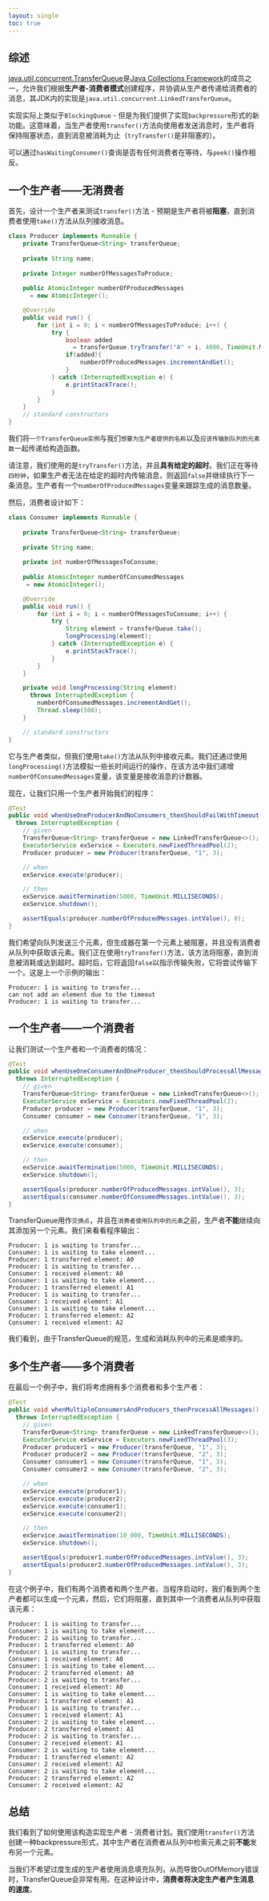 ```yaml
---
layout: single
toc: true
---
```


## 综述

[java.util.concurrent.TransferQueue](https://docs.oracle.com/javase/8/docs/api/java/util/concurrent/TransferQueue.html)是[Java Collections Framework](https://docs.oracle.com/javase/8/docs/technotes/guides/collections/overview.html)的成员之一，允许我们根据**生产者-消费者模式**创建程序，并协调从生产者传递给消费者的消息，其JDK内的实现是`java.util.concurrent.LinkedTransferQueue`。

实现实际上类似于`BlockingQueue` - 但是为我们提供了实现`backpressure`形式的新功能。这意味着，当生产者使用`transfer()`方法向使用者发送消息时，生产者将保持阻塞状态，直到消息被消耗为止（`tryTransfer()`是非阻塞的）。

可以通过`hasWaitingConsumer()`查询是否有任何消费者在等待，与`peek()`操作相反。

## 一个生产者——无消费者

首先，设计一个生产者来测试`transfer()`方法 - 预期是生产者将被**阻塞**，直到消费者使用`take()`方法从队列接收消息。

```java
class Producer implements Runnable {
    private TransferQueue<String> transferQueue;
  
    private String name;
  
    private Integer numberOfMessagesToProduce;
  
    public AtomicInteger numberOfProducedMessages
      = new AtomicInteger();

    @Override
    public void run() {
        for (int i = 0; i < numberOfMessagesToProduce; i++) {
            try {
                boolean added
                  = transferQueue.tryTransfer("A" + i, 4000, TimeUnit.MILLISECONDS);
                if(added){
                    numberOfProducedMessages.incrementAndGet();
                }
            } catch (InterruptedException e) {
                e.printStackTrace();
            }
        }
    }
    // standard constructors
}
```

我们将`一个TransferQueue实例`与我们`想要为生产者提供的名称`以及`应该传输到队列的元素数`一起传递给构造函数。

请注意，我们使用的是`tryTransfer()`方法，并且**具有给定的超时**。我们正在等待`四秒钟`，如果生产者无法在给定的超时内传输消息，则返回`false`并继续执行下一条消息。生产者有一个`numberOfProducedMessages`变量来跟踪生成的消息数量。

然后，消费者设计如下：

```java
class Consumer implements Runnable {
  
    private TransferQueue<String> transferQueue;
  
    private String name;
  
    private int numberOfMessagesToConsume;
  
    public AtomicInteger numberOfConsumedMessages
     = new AtomicInteger();

    @Override
    public void run() {
        for (int i = 0; i < numberOfMessagesToConsume; i++) {
            try {
                String element = transferQueue.take();
                longProcessing(element);
            } catch (InterruptedException e) {
                e.printStackTrace();
            }
        }
    }

    private void longProcessing(String element)
      throws InterruptedException {
        numberOfConsumedMessages.incrementAndGet();
        Thread.sleep(500);
    }

    // standard constructors
}
```

它与生产者类似，但我们使用`take()`方法从队列中接收元素。我们还通过使用`longProcessing()`方法模拟一些长时间运行的操作，在该方法中我们递增`numberOfConsumedMessages`变量，该变量是接收消息的计数器。

现在，让我们只用一个生产者开始我们的程序：

```java
@Test
public void whenUseOneProducerAndNoConsumers_thenShouldFailWithTimeout()
  throws InterruptedException {
    // given
    TransferQueue<String> transferQueue = new LinkedTransferQueue<>();
    ExecutorService exService = Executors.newFixedThreadPool(2);
    Producer producer = new Producer(transferQueue, "1", 3);

    // when
    exService.execute(producer);

    // then
    exService.awaitTermination(5000, TimeUnit.MILLISECONDS);
    exService.shutdown();

    assertEquals(producer.numberOfProducedMessages.intValue(), 0);
}
```

我们希望向队列发送三个元素，但生成器在第一个元素上被阻塞，并且没有消费者从队列中获取该元素。我们正在使用`tryTransfer()`方法，该方法将阻塞，直到消息被消耗或达到超时。超时后，它将返回`false`以指示传输失败，它将尝试传输下一个。这是上一个示例的输出：

```plain
Producer: 1 is waiting to transfer...
can not add an element due to the timeout
Producer: 1 is waiting to transfer...
```

## 一个生产者——一个消费者

让我们测试一个生产者和一个消费者的情况：

```java
@Test
public void whenUseOneConsumerAndOneProducer_thenShouldProcessAllMessages()
  throws InterruptedException {
    // given
    TransferQueue<String> transferQueue = new LinkedTransferQueue<>();
    ExecutorService exService = Executors.newFixedThreadPool(2);
    Producer producer = new Producer(transferQueue, "1", 3);
    Consumer consumer = new Consumer(transferQueue, "1", 3);

    // when
    exService.execute(producer);
    exService.execute(consumer);

    // then
    exService.awaitTermination(5000, TimeUnit.MILLISECONDS);
    exService.shutdown();

    assertEquals(producer.numberOfProducedMessages.intValue(), 3);
    assertEquals(consumer.numberOfConsumedMessages.intValue(), 3);
}
```

TransferQueue用作`交换点`，并且在`消费者使用队列中的元素`之前，生产者**不能**继续向其添加另一个元素。我们来看看程序输出：

```plain
Producer: 1 is waiting to transfer...
Consumer: 1 is waiting to take element...
Producer: 1 transferred element: A0
Producer: 1 is waiting to transfer...
Consumer: 1 received element: A0
Consumer: 1 is waiting to take element...
Producer: 1 transferred element: A1
Producer: 1 is waiting to transfer...
Consumer: 1 received element: A1
Consumer: 1 is waiting to take element...
Producer: 1 transferred element: A2
Consumer: 1 received element: A2
```

我们看到，由于TransferQueue的规范，生成和消耗队列中的元素是顺序的。

## 多个生产者——多个消费者

在最后一个例子中，我们将考虑拥有多个消费者和多个生产者：

```java
@Test
public void whenMultipleConsumersAndProducers_thenProcessAllMessages()
  throws InterruptedException {
    // given
    TransferQueue<String> transferQueue = new LinkedTransferQueue<>();
    ExecutorService exService = Executors.newFixedThreadPool(3);
    Producer producer1 = new Producer(transferQueue, "1", 3);
    Producer producer2 = new Producer(transferQueue, "2", 3);
    Consumer consumer1 = new Consumer(transferQueue, "1", 3);
    Consumer consumer2 = new Consumer(transferQueue, "2", 3);

    // when
    exService.execute(producer1);
    exService.execute(producer2);
    exService.execute(consumer1);
    exService.execute(consumer2);

    // then
    exService.awaitTermination(10_000, TimeUnit.MILLISECONDS);
    exService.shutdown();

    assertEquals(producer1.numberOfProducedMessages.intValue(), 3);
    assertEquals(producer2.numberOfProducedMessages.intValue(), 3);
}
```

在这个例子中，我们有两个消费者和两个生产者。当程序启动时，我们看到两个生产者都可以生成一个元素，然后，它们将阻塞，直到其中一个消费者从队列中获取该元素：

```plain
Producer: 1 is waiting to transfer...
Consumer: 1 is waiting to take element...
Producer: 2 is waiting to transfer...
Producer: 1 transferred element: A0
Producer: 1 is waiting to transfer...
Consumer: 1 received element: A0
Consumer: 1 is waiting to take element...
Producer: 2 transferred element: A0
Producer: 2 is waiting to transfer...
Consumer: 1 received element: A0
Consumer: 1 is waiting to take element...
Producer: 1 transferred element: A1
Producer: 1 is waiting to transfer...
Consumer: 1 received element: A1
Consumer: 2 is waiting to take element...
Producer: 2 transferred element: A1
Producer: 2 is waiting to transfer...
Consumer: 2 received element: A1
Consumer: 2 is waiting to take element...
Producer: 1 transferred element: A2
Consumer: 2 received element: A2
Consumer: 2 is waiting to take element...
Producer: 2 transferred element: A2
Consumer: 2 received element: A2
```

## 总结

我们看到了如何使用该构造实现生产者 - 消费者计划。我们使用`transfer()`方法创建一种backpressure形式，其中生产者在消费者从队列中检索元素之前**不能**发布另一个元素。

当我们不希望过度生成的生产者使用消息填充队列，从而导致OutOfMemory错误时，TransferQueue会非常有用。在这种设计中，**消费者将决定生产者产生消息的速度**。